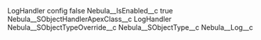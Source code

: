 <?xml version="1.0" encoding="UTF-8"?>
<CustomMetadata xmlns="http://soap.sforce.com/2006/04/metadata" xmlns:xsi="http://www.w3.org/2001/XMLSchema-instance" xmlns:xsd="http://www.w3.org/2001/XMLSchema">
    <label>LogHandler config</label>
    <protected>false</protected>
    <values>
        <field>Nebula__IsEnabled__c</field>
        <value xsi:type="xsd:boolean">true</value>
    </values>
    <values>
        <field>Nebula__SObjectHandlerApexClass__c</field>
        <value xsi:type="xsd:string">LogHandler</value>
    </values>
    <values>
        <field>Nebula__SObjectTypeOverride__c</field>
        <value xsi:nil="true"/>
    </values>
    <values>
        <field>Nebula__SObjectType__c</field>
        <value xsi:type="xsd:string">Nebula__Log__c</value>
    </values>
</CustomMetadata>
